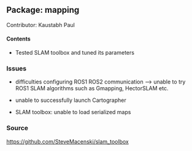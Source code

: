## Package: mapping

Contributor: Kaustabh Paul

#### Contents

- Tested SLAM toolbox and tuned its parameters


### Issues
- difficulties configuring ROS1 ROS2 communication --> unable to try ROS1 SLAM algorithms such as Gmapping, HectorSLAM etc.

- unable to successfully launch Cartographer

- SLAM toolbox:  unable to load serialized maps

### Source
https://github.com/SteveMacenski/slam_toolbox


